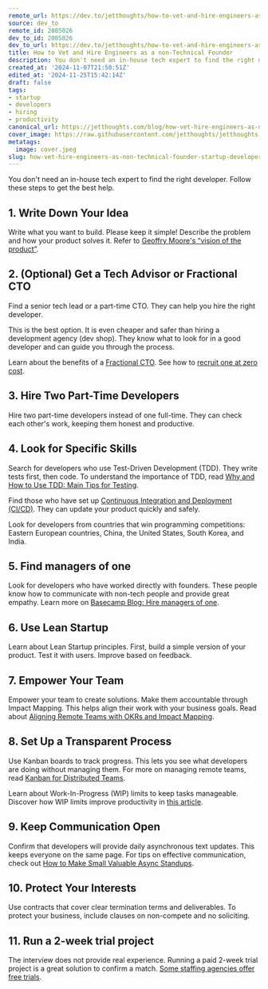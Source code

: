 ```yaml
---
remote_url: https://dev.to/jetthoughts/how-to-vet-and-hire-engineers-as-a-non-technical-founder-4mfd
source: dev_to
remote_id: 2085026
dev_to_id: 2085026
dev_to_url: https://dev.to/jetthoughts/how-to-vet-and-hire-engineers-as-a-non-technical-founder-4mfd
title: How to Vet and Hire Engineers as a non-Technical Founder
description: You don't need an in-house tech expert to find the right developer. Follow these steps to get the...
created_at: '2024-11-07T21:50:51Z'
edited_at: '2024-11-25T15:42:14Z'
draft: false
tags:
- startup
- developers
- hiring
- productivity
canonical_url: https://jetthoughts.com/blog/how-vet-hire-engineers-as-non-technical-founder-startup-developers/
cover_image: https://raw.githubusercontent.com/jetthoughts/jetthoughts.github.io/master/content/blog/how-vet-hire-engineers-as-non-technical-founder-startup-developers/cover.jpeg
metatags:
  image: cover.jpeg
slug: how-vet-hire-engineers-as-non-technical-founder-startup-developers
---
```

You don't need an in-house tech expert to find the right developer. Follow these steps to get the best help.

## 1. Write Down Your Idea

Write what you want to build. Please keep it simple! Describe the problem and how your product solves it. Refer to [Geoffry Moore's “vision of the product”](https://martinfowler.com/articles/lean-inception/write-product-vision.html).

## 2. (Optional) Get a Tech Advisor or Fractional CTO

Find a senior tech lead or a part-time CTO. They can help you hire the right developer.

This is the best option. It is even cheaper and safer than hiring a development agency (dev shop). They know what to look for in a good developer and can guide you through the process.

Learn about the benefits of a [Fractional CTO](https://jetthoughts.com/services/fractional-cto/). See how to [recruit one at zero cost](https://www.linkedin.com/pulse/recruit-fractional-cto-zero-cost-jetthoughts-mow1f/).

## 3. Hire Two Part-Time Developers

Hire two part-time developers instead of one full-time. They can check each other's work, keeping them honest and productive.

## 4. Look for Specific Skills

Search for developers who use Test-Driven Development (TDD). They write tests first, then code. To understand the importance of TDD, read [Why and How to Use TDD: Main Tips for Testing](https://jetthoughts.com/blog/why-how-use-tdd-main-tips-testing/).

Find those who have set up [Continuous Integration and Deployment (CI/CD)](https://en.wikipedia.org/wiki/CI/CD). They can update your product quickly and safely.

Look for developers from countries that win programming competitions: Eastern European countries, China, the United States, South Korea, and India.

## 5. Find managers of one

Look for developers who have worked directly with founders. These people know how to communicate with non-tech people and provide great empathy. Learn more on [Basecamp Blog: Hire managers of one](https://signalvnoise.com/posts/1430-hire-managers-of-one).

## 6. Use Lean Startup

Learn about Lean Startup principles. First, build a simple version of your product. Test it with users. Improve based on feedback.

## 7. Empower Your Team

Empower your team to create solutions. Make them accountable through Impact Mapping. This helps align their work with your business goals. Read about [Aligning Remote Teams with OKRs and Impact Mapping](https://jetthoughts.com/blog/align-remote-teams-with-okrs-impact-mapping-management-devops/).

## 8. Set Up a Transparent Process

Use Kanban boards to track progress. This lets you see what developers are doing without managing them. For more on managing remote teams, read [Kanban for Distributed Teams](https://jetthoughts.com/blog/delivery-flow-for-distributed-remote-teams-agile-kanban/).

Learn about Work-In-Progress (WIP) limits to keep tasks manageable. Discover how WIP limits improve productivity in [this article](https://jetthoughts.com/blog/how-wip-limits-improves-effectiveness-productivity-management/).

## 9. Keep Communication Open

Confirm that developers will provide daily asynchronous text updates. This keeps everyone on the same page. For tips on effective communication, check out [How to Make Small Valuable Async Standups](https://jetthoughts.com/blog/how-make-small-valuable-async-standups-productivity-development/).

## 10. Protect Your Interests

Use contracts that cover clear termination terms and deliverables. To protect your business, include clauses on non-compete and no soliciting.

## 11. Run a 2-week trial project

The interview does not provide real experience. Running a paid 2-week trial project is a great solution to confirm a match. [Some staffing agencies offer free trials](https://jetthoughts.com/blog/trial-period-for-staff-augmentation-in-jetthoughts-startup-engagement/).
